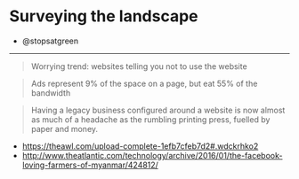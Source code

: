 # Surveying the landscape

* @stopsatgreen

---

> Worrying trend: websites telling you not to use the website

> Ads represent 9% of the space on a page, but eat 55% of the bandwidth

> Having a legacy business configured around a website is now almost as much of a headache as the rumbling printing press, fuelled by paper and money.

* https://theawl.com/upload-complete-1efb7cfeb7d2#.wdckrhko2
* http://www.theatlantic.com/technology/archive/2016/01/the-facebook-loving-farmers-of-myanmar/424812/
